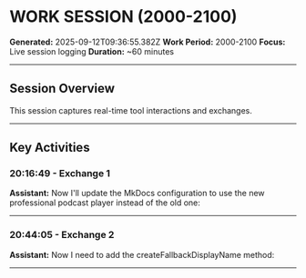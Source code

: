 # WORK SESSION (2000-2100)

**Generated:** 2025-09-12T09:36:55.382Z
**Work Period:** 2000-2100
**Focus:** Live session logging
**Duration:** ~60 minutes

---

## Session Overview

This session captures real-time tool interactions and exchanges.

---

## Key Activities

### 20:16:49 - Exchange 1

**Assistant:** Now I'll update the MkDocs configuration to use the new professional podcast player instead of the old one:

---

### 20:44:05 - Exchange 2

**Assistant:** Now I need to add the createFallbackDisplayName method:

---

